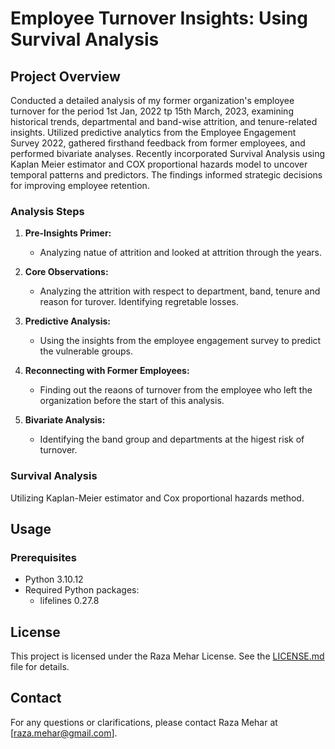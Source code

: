 # Employee Turnover Insights: Using Survival Analysis

## Project Overview
Conducted a detailed analysis of my former organization's employee turnover for the period 1st Jan, 2022 tp 15th March, 2023, examining historical trends, departmental and band-wise attrition, and tenure-related insights. Utilized predictive analytics from the Employee Engagement Survey 2022, gathered firsthand feedback from former employees, and performed bivariate analyses. Recently incorporated Survival Analysis using Kaplan Meier estimator and COX proportional hazards model to uncover temporal patterns and predictors. The findings informed strategic decisions for improving employee retention.

### Analysis Steps
1. **Pre-Insights Primer:**
   - Analyzing natue of attrition and looked at attrition through the years.

2. **Core Observations:**
   - Analyzing the attrition with respect to department, band, tenure and reason for turover. Identifying regretable losses.

3. **Predictive Analysis:**
   - Using the insights from the employee engagement survey to predict the vulnerable groups.

4. **Reconnecting with  Former Employees:**
   - Finding out the reaons of turnover from the employee who left the organization before the start of this analysis.

5. **Bivariate Analysis:**
   - Identifying the band group and departments at the higest risk of turnover.

### Survival Analysis
Utilizing  Kaplan-Meier estimator and Cox proportional hazards method.

## Usage
### Prerequisites
- Python 3.10.12
- Required Python packages:
  - lifelines 0.27.8

## License
This project is licensed under the Raza Mehar License. See the [LICENSE.md](LICENSE.md) file for details.

## Contact
For any questions or clarifications, please contact Raza Mehar at [raza.mehar@gmail.com].
